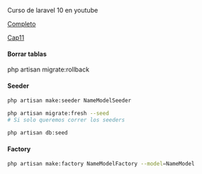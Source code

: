 Curso de laravel 10 en youtube

[Completo](https://www.youtube.com/watch?v=3e1IsZJuYAw&list=PLZ2ovOgdI-kWWS9aq8mfUDkJRfYib-SvF)

[Cap11](https://www.youtube.com/watch?v=MUOKdpbgbNk&list=PLZ2ovOgdI-kWWS9aq8mfUDkJRfYib-SvF&index=12)

#### Borrar tablas 
php artisan migrate:rollback

#### Seeder

```bash
php artisan make:seeder NameModelSeeder

php artisan migrate:fresh --seed
# Si solo queremos correr los seeders

php artisan db:seed 
```

#### Factory

```bash
php artisan make:factory NameModelFactory --model=NameModel
 
```
